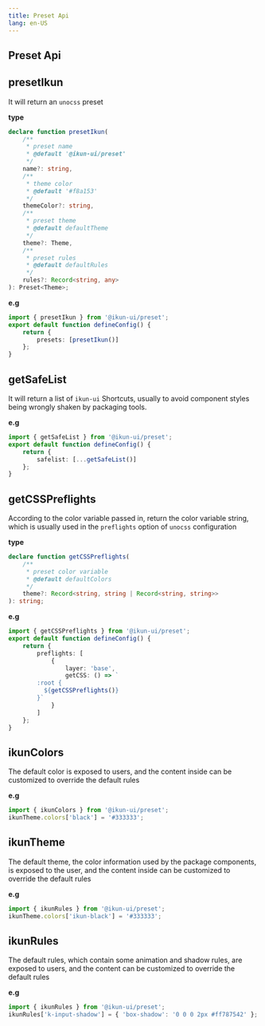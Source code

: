 ```yaml
---
title: Preset Api
lang: en-US
---
```


## Preset Api

## presetIkun

It will return an `unocss` preset

**type**
```typescript jsx
declare function presetIkun(
	/**
	 * preset name
	 * @default '@ikun-ui/preset'
	 */
	name?: string,
	/**
	 * theme color
	 * @default '#f8a153'
	 */
	themeColor?: string,
	/**
	 * preset theme
	 * @default defaultTheme
	 */
	theme?: Theme,
	/**
	 * preset rules
	 * @default defaultRules
	 */
	rules?: Record<string, any>
): Preset<Theme>;
```

**e.g**
```typescript jsx
import { presetIkun } from '@ikun-ui/preset';
export default function defineConfig() {
	return {
		presets: [presetIkun()]
	};
}
```

## getSafeList

It will return a list of `ikun-ui` Shortcuts,
usually to avoid component styles being wrongly shaken by packaging tools.

**e.g**
```typescript jsx
import { getSafeList } from '@ikun-ui/preset';
export default function defineConfig() {
	return {
		safelist: [...getSafeList()]
	};
}
```

## getCSSPreflights

According to the color variable passed in,
return the color variable string,
which is usually used in the `preflights` option of `unocss` configuration

**type**
```typescript jsx
declare function getCSSPreflights(
	/**
	 * preset color variable
	 * @default defaultColors
	 */
	theme?: Record<string, string | Record<string, string>>
): string;
```

**e.g**
```typescript jsx
import { getCSSPreflights } from '@ikun-ui/preset';
export default function defineConfig() {
	return {
		preflights: [
			{
				layer: 'base',
				getCSS: () => `
        :root {
          ${getCSSPreflights()}
        }`
			}
		]
	};
}
```

## ikunColors

The default color is exposed to users,
and the content inside can be customized to override the default rules

**e.g**
```typescript jsx
import { ikunColors } from '@ikun-ui/preset';
ikunTheme.colors['black'] = '#333333';
```

## ikunTheme

The default theme, the color information used by the package components,
is exposed to the user,
and the content inside can be customized to override the default rules

**e.g**
```typescript jsx
import { ikunRules } from '@ikun-ui/preset';
ikunTheme.colors['ikun-black'] = '#333333';
```

## ikunRules

The default rules, which contain some animation and shadow rules,
are exposed to users,
and the content can be customized to override the default rules

**e.g**
```typescript jsx
import { ikunRules } from '@ikun-ui/preset';
ikunRules['k-input-shadow'] = { 'box-shadow': '0 0 0 2px #ff787542' };
```
